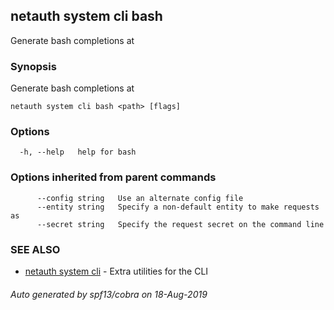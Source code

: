 ## netauth system cli bash

Generate bash completions at <path>

### Synopsis

Generate bash completions at <path>

```
netauth system cli bash <path> [flags]
```

### Options

```
  -h, --help   help for bash
```

### Options inherited from parent commands

```
      --config string   Use an alternate config file
      --entity string   Specify a non-default entity to make requests as
      --secret string   Specify the request secret on the command line
```

### SEE ALSO

* [netauth system cli](netauth_system_cli.md)	 - Extra utilities for the CLI

###### Auto generated by spf13/cobra on 18-Aug-2019
